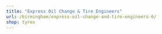 ```yaml
---
title: "Express Oil Change & Tire Engineers"
url: /birmingham/express-oil-change-and-tire-engineers-6/
shop: tyres
---
```


